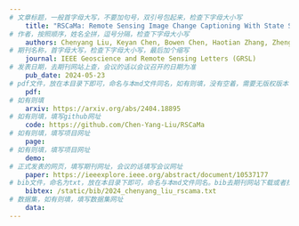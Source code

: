```yaml
---
# 文章标题，一般首字母大写，不要加句号，双引号包起来，检查下字母大小写
    title: "RSCaMa: Remote Sensing Image Change Captioning With State Space Model"
# 作者，按照顺序，姓名全拼，逗号分隔，检查下字母大小写
    authors: Chenyang Liu, Keyan Chen, Bowen Chen, Haotian Zhang, Zhengxia Zou, and **Zhenwei Shi**
# 期刊名称，首字母大写，检查下字母大小写，最后加个缩写
    journal: IEEE Geoscience and Remote Sensing Letters (GRSL)
# 发表日期，去期刊网站上查，会议的话以会议召开的日期为准
    pub_date: 2024-05-23
# pdf文件，放在本目录下即可，命名与本md文件同名，如有则填，没有空着，需要无版权版本
    pdf: 
# 如有则填
    arxiv: https://arxiv.org/abs/2404.18895
# 如有则填，填写github网址
    code: https://github.com/Chen-Yang-Liu/RSCaMa
# 如有则填，填写项目网址
    page: 
# 如有则填，填写项目网址
    demo: 
# 正式发表的网页，填写期刊网址，会议的话填写会议网址
    paper: https://ieeexplore.ieee.org/abstract/document/10537177
# bib文件，命名为txt，放在本目录下即可，命名与本md文件同名。bib去期刊网站下载或者找不到去google scholar上
    bibtex: /static/bib/2024_chenyang_liu_rscama.txt
# 数据集，如有则填，填写数据集网址
    data:
---
```

